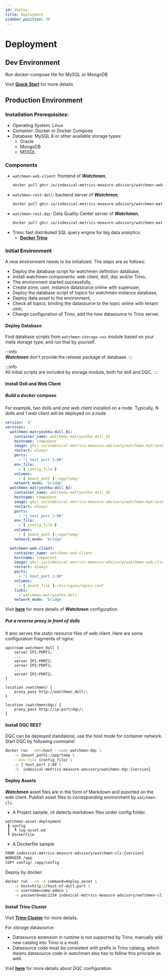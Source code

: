 ```yaml
---
id: deploy  
title: Deployment  
sidebar_position: 30
---
```


# Deployment

## Dev Environment

Run docker-compose file for MySQL or MongoDB

Visit [**Quick Start**](/tutorial/tutorial-index) for more details.

## Production Environment

### Installation Prerequisites:

- Operating System: Linux
- Container: Docker or Docker Compose
- Database: MySQL 8 or other available storage types:
	- Oracle
	- MongoDB
	- MSSQL

### Components

- `watchmen-web-client`: frontend of **_Watchmen_**,
  ```bash
  docker pull ghcr.io/indexical-metrics-measure-advisory/watchmen-web-client:{version}
  ```
- `watchmen-rest-doll`: backend server of **_Watchmen_**,
  ```bash
  docker pull ghcr.io/indexical-metrics-measure-advisory/watchmen-matryoshka-doll:{version}
  ```
- `watchmen-rest-dqc`: Data Quality Center server of **_Watchmen_**,
  ```bash
  docker pull ghcr.io/indexical-metrics-measure-advisory/watchmen-matryoshka-dqc:{version}
  ```
- Trino: fast distributed SQL query engine for big data analytics.
	- **[Docker Trino](https://hub.docker.com/r/Trinodb/Trino)**

### Initial Environment

A new environment needs to be initialized. The steps are as follows:

- Deploy the database script for watchmen definition database,
- Install watchmen components: web client, doll, dqc and/or Trino,
- The environment started successfully,
- Create zone, user, instance datasource online with superuser,
- Deploy the database script of topics for watchmen instance database,
- Deploy data asset to the environment,
- Check all topics, binding the datasource to the topic online with tenant user,
- Change configuration of Trino, add the new datasource to Trino server.

#### Deploy Database

Find database scripts from `watchmen-storage-xxx` module based on your meta storage type, and run that by yourself.

:::info  
**_Watchmen_** don't provide the release package of database.
:::

:::info  
All initial scripts are included by storage module, both for doll and DQC.
:::

#### Install Doll and Web Client

##### Build a docker compose

For example, two dolls and one web client installed on a node. Typically, N dolls and 1 web client will be deployed on a node

```yaml title="docker-compose.yml"
version: '3'
services:
  watchmen-matryoshka-doll_01:
    container_name: watchmen-matryoshka-doll_01
    hostname: component
    image: ghcr.io/indexical-metrics-measure-advisory/watchmen-matryoshka-doll:{version}
    restart: always
    ports:
      - "{ host_port }:80"
    env_file:
      - { config_file }
    volumes:
      - { mount_path }:/app/temp/
    network_mode: 'bridge'
  watchmen-matryoshka-doll_02:
    container_name: watchmen-matryoshka-doll_02
    hostname: component
    image: ghcr.io/indexical-metrics-measure-advisory/watchmen-matryoshka-doll:{version}
    restart: always
    ports:
      - "{ host_port }:80"
    env_file:
      - { config_file }
    volumes:
      - { mount_path }:/app/temp/
    network_mode: 'bridge'

  watchmen-web-client:
    container_name: watchmen-web-client
    hostname: component
    image: ghcr.io/indexical-metrics-measure-advisory/watchmen-web-client:{version}
    restart: always
    ports:
      - "{ host_port }:80"
    volumes:
      - { mount_file }:/etc/nginx/nginx.conf
    links:
      - watchmen-matryoshka-doll
    network_mode: 'bridge'
```

Visit **[here](config)** for more details of **_Watchmen_** configuration.

##### Put a reverse proxy in front of dolls

It also serves the static resource files of web client. Here are some configuration fragments of nginx:

```nginx
upstream watchmen_doll {
    server IP1:PORT1;
    ...
    server IP1:PORT2;
    server IP2:PORT1;
    ...
    server IP2:PORT2;
}
```

```nginx
location /watchmen/ {
    proxy_pass http://watchmen_doll/;
}
```

```nginx
location /watchmen/dqc/ {
    proxy_pass http://ip:port/dqc/;
}
```

#### Install DQC REST

DQC can be deployed standalone, use the host mode for container network. Start DQC by following command:

```bash
docker run --net=host --name watchmen-dqc \
	-v {mount_path}:/app/temp \
	--env-file {config_file} \
	-p { host_port }:80 \
	-d  indexical-metrics-measure-advisory/watchmen-dqc:{version}
```

#### Deploy Assets

**_Watchmen_** asset files are in the form of Markdown and exported on the web client. Publish asset files to corresponding environment
by `watchmen-cli`.

- A Project sample, cli detects markdown files under config folder.

```text
watchmen-asset-deployment
 ┣ config
 ┃  ┗ log-asset.md
 ┗ Dockerfile
```

- A Dockerfile sample

```bash
FROM indexical-metrics-measure-advisory/watchmen-cli:{version}
WORKDIR /app
COPY config/ /app/config
```

Deploy by docker:

```bash
docker run --rm -e command=deploy_asset \
	-e host=http://host-of-doll:port \
	-e username=imma-admin \
	-e password=abc1234 indexical-metrics-measure-advisory/watchmen-cli:{version}
```

#### Install Trino Cluster

Visit [**Trino Cluster**](https://Trino.io/docs/current/installation/deployment.html?highlight=cluster#) for more details.

For storage datasource:

- Datasource extension in runtime is not supported by Trino, manually add new catalog into Trino is a must.
- Datasource code must be consistent with prefix in Trino catalog, which means datasource code in watchmen also has to follow this principle
  as well.

Visit **[here](../installation/config)** for more details about DQC configuration.

